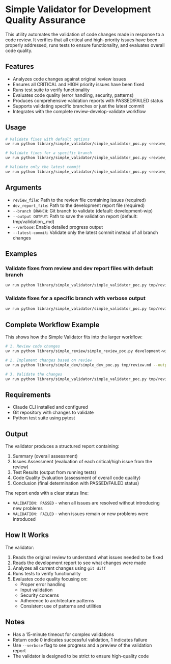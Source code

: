 # Simple Validator for Development Quality Assurance

This utility automates the validation of code changes made in response to a code review. It verifies that all critical and high-priority issues have been properly addressed, runs tests to ensure functionality, and evaluates overall code quality.

## Features

- Analyzes code changes against original review issues
- Ensures all CRITICAL and HIGH priority issues have been fixed
- Runs test suite to verify functionality
- Evaluates code quality (error handling, security, patterns)
- Produces comprehensive validation reports with PASSED/FAILED status
- Supports validating specific branches or just the latest commit
- Integrates with the complete review-develop-validate workflow

## Usage

```bash
# Validate fixes with default options
uv run python library/simple_validator/simple_validator_poc.py <review_file> <dev_report_file> [--output <output_file>] [--verbose]

# Validate fixes for a specific branch
uv run python library/simple_validator/simple_validator_poc.py <review_file> <dev_report_file> --branch <branch_name> [--output <output_file>] [--verbose]

# Validate only the latest commit
uv run python library/simple_validator/simple_validator_poc.py <review_file> <dev_report_file> --latest-commit [--branch <branch_name>] [--output <output_file>] [--verbose]
```

## Arguments

- `review_file`: Path to the review file containing issues (required)
- `dev_report_file`: Path to the development report file (required)
- `--branch BRANCH`: Git branch to validate (default: development-wip)
- `--output OUTPUT`: Path to save the validation report (default: tmp/validation_<branch>.md)
- `--verbose`: Enable detailed progress output
- `--latest-commit`: Validate only the latest commit instead of all branch changes

## Examples

### Validate fixes from review and dev report files with default branch

```bash
uv run python library/simple_validator/simple_validator_poc.py tmp/review_latest_commit.md tmp/dev_report_latest_commit.md
```

### Validate fixes for a specific branch with verbose output

```bash
uv run python library/simple_validator/simple_validator_poc.py tmp/review.md tmp/dev_report.md --branch feature-branch --verbose
```

## Complete Workflow Example

This shows how the Simple Validator fits into the larger workflow:

```bash
# 1. Review code changes
uv run python library/simple_review/simple_review_poc.py development-wip --output tmp/review.md

# 2. Implement changes based on review
uv run python library/simple_dev/simple_dev_poc.py tmp/review.md --output tmp/dev_report.md

# 3. Validate the changes
uv run python library/simple_validator/simple_validator_poc.py tmp/review.md tmp/dev_report.md --output tmp/validation.md
```

## Requirements

- Claude CLI installed and configured
- Git repository with changes to validate
- Python test suite using pytest

## Output

The validator produces a structured report containing:

1. Summary (overall assessment)
2. Issues Assessment (evaluation of each critical/high issue from the review)
3. Test Results (output from running tests)
4. Code Quality Evaluation (assessment of overall code quality)
5. Conclusion (final determination with PASSED/FAILED status)

The report ends with a clear status line:
- `VALIDATION: PASSED` - when all issues are resolved without introducing new problems
- `VALIDATION: FAILED` - when issues remain or new problems were introduced

## How It Works

The validator:

1. Reads the original review to understand what issues needed to be fixed
2. Reads the development report to see what changes were made
3. Analyzes all current changes using `git diff`
4. Runs tests to verify functionality
5. Evaluates code quality focusing on:
   - Proper error handling
   - Input validation
   - Security concerns
   - Adherence to architecture patterns
   - Consistent use of patterns and utilities

## Notes

- Has a 15-minute timeout for complex validations
- Return code 0 indicates successful validation, 1 indicates failure
- Use `--verbose` flag to see progress and a preview of the validation report
- The validator is designed to be strict to ensure high-quality code